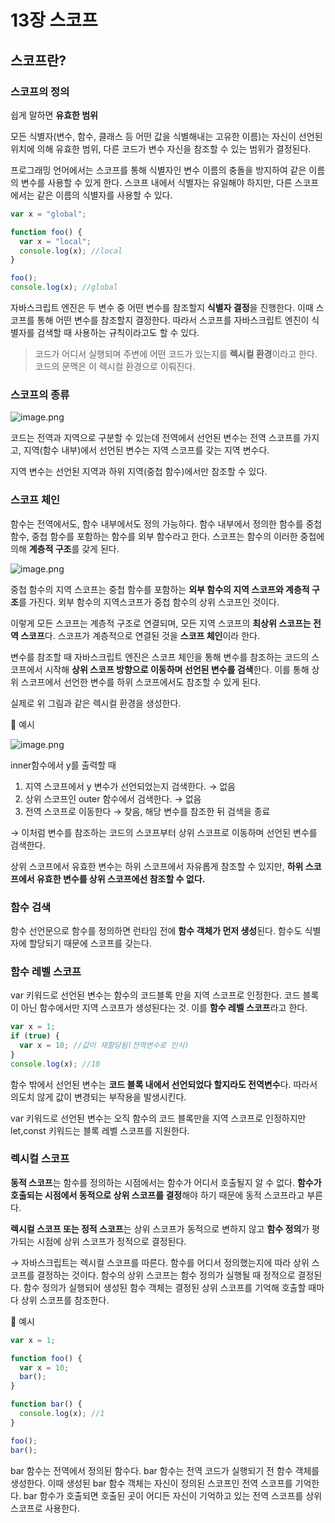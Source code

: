 # 13장 스코프

## 스코프란?

### 스코프의 정의

쉽게 말하면 **유효한 범위**

모든 식별자(변수, 함수, 클래스 등 어떤 값을 식별해내는 고유한 이름)는 자신이 선언된 위치에 의해 유효한 범위, 다른 코드가 변수 자신을 참조할 수 있는 범위가 결정된다.

프로그래밍 언어에서는 스코프를 통해 식별자인 변수 이름의 충돌을 방지하여 같은 이름의 변수를 사용할 수 있게 한다. 스코프 내에서 식별자는 유일해야 하지만, 다른 스코프에서는 같은 이름의 식별자를 사용할 수 있다.

```jsx
var x = "global";

function foo() {
  var x = "local";
  console.log(x); //local
}

foo();
console.log(x); //global
```

자바스크립트 엔진은 두 변수 중 어떤 변수를 참조할지 **식별자 결정**을 진행한다. 이때 스코프를 통해 어떤 변수를 참조할지 결정한다. 따라서 스코프를 자바스크립트 엔진이 식별자를 검색할 때 사용하는 규칙이라고도 할 수 있다.

> 코드가 어디서 실행되며 주변에 어떤 코드가 있는지를 **렉시컬 환경**이라고 한다. 코드의 문맥은 이 렉시컬 환경으로 이뤄진다.

### 스코프의 종류

![image.png](attachment:709ee17c-2e87-46a8-9792-5309976cb9b2:image.png)

코드는 전역과 지역으로 구분할 수 있는데 전역에서 선언된 변수는 전역 스코프를 가지고, 지역(함수 내부)에서 선언된 변수는 지역 스코프를 갖는 지역 변수다.

지역 변수는 선언된 지역과 하위 지역(중첩 함수)에서만 참조할 수 있다.

### 스코프 체인

함수는 전역에서도, 함수 내부에서도 정의 가능하다. 함수 내부에서 정의한 함수를 중첩 함수, 중첩 함수를 포함하는 함수를 외부 함수라고 한다. 스코프는 함수의 이러한 중첩에 의해 **계층적 구조**를 갖게 된다.

![image.png](attachment:82e0eb9f-d48e-48e8-83c1-a6d15c3adbfb:image.png)

중첩 함수의 지역 스코프는 중첩 함수를 포함하는 **외부 함수의 지역 스코프와 계층적 구조**를 가진다. 외부 함수의 지역스코프가 중첩 함수의 상위 스코프인 것이다.

이렇게 모든 스코프는 계층적 구조로 연결되며, 모든 지역 스코프의 **최상위 스코프는 전역 스코프**다. 스코프가 계층적으로 연결된 것을 **스코프 체인**이라 한다.

변수를 참조할 때 자바스크립트 엔진은 스코프 체인을 통해 변수를 참조하는 코드의 스코프에서 시작해 **상위 스코프 방향으로 이동하며 선언된 변수를 검색**한다. 이를 통해 상위 스코프에서 선언한 변수를 하위 스코프에서도 참조할 수 있게 된다.

실제로 위 그림과 같은 렉시컬 환경을 생성한다.

📌 예시

![image.png](attachment:697d8b3c-273a-471a-b7dc-5abd558c11e9:f3367594-7f1c-4dc9-8f01-63ea77594d28.png)

inner함수에서 y를 출력할 때

1. 지역 스코프에서 y 변수가 선언되었는지 검색한다. → 없음
2. 상위 스코프인 outer 함수에서 검색한다. → 없음
3. 전역 스코프로 이동한다 → 찾음, 해당 변수를 참조한 뒤 검색을 종료

→ 이처럼 변수를 참조하는 코드의 스코프부터 상위 스코프로 이동하며 선언된 변수를 검색한다.

상위 스코프에서 유효한 변수는 하위 스코프에서 자유롭게 참조할 수 있지만, **하위 스코프에서 유효한 변수를 상위 스코프에선 참조할 수 없다.**

### 함수 검색

함수 선언문으로 함수를 정의하면 런타임 전에 **함수 객체가 먼저 생성**된다. 함수도 식별자에 할당되기 때문에 스코프를 갖는다.

### 함수 레벨 스코프

var 키워드로 선언된 변수는 함수의 코드블록 만을 지역 스코프로 인정한다. 코드 블록이 아닌 함수에서만 지역 스코프가 생성된다는 것. 이를 **함수 레벨 스코프**라고 한다.

```jsx
var x = 1;
if (true) {
  var x = 10; //값이 재할당됨(전역변수로 인식)
}
console.log(x); //10
```

함수 밖에서 선언된 변수는 **코드 블록 내에서 선언되었다 할지라도 전역변수**다. 따라서 의도치 않게 값이 변경되는 부작용을 발생시킨다.

var 키워드로 선언된 변수는 오직 함수의 코드 블록만을 지역 스코프로 인정하지만 let,const 키워드는 블록 레벨 스코프를 지원한다.

### 렉시컬 스코프

**동적 스코프**는 함수를 정의하는 시점에서는 함수가 어디서 호출될지 알 수 없다. **함수가 호출되는 시점에서 동적으로 상위 스코프를 결정**해야 하기 때문에 동적 스코프라고 부른다.

**렉시컬 스코프 또는 정적 스코프**는 상위 스코프가 동적으로 변하지 않고 **함수 정의**가 평가되는 시점에 상위 스코프가 정적으로 결정된다.

→ 자바스크립트는 렉시컬 스코프를 따른다. 함수를 어디서 정의했는지에 따라 상위 스코프를 결정하는 것이다. 함수의 상위 스코프는 함수 정의가 실행될 때 정적으로 결정된다. 함수 정의가 실행되어 생성된 함수 객체는 결정된 상위 스코프를 기억해 호출할 때마다 상위 스코프를 참조한다.

📌 예시

```jsx
var x = 1;

function foo() {
  var x = 10;
  bar();
}

function bar() {
  console.log(x); //1
}

foo();
bar();
```

bar 함수는 전역에서 정의된 함수다. bar 함수는 전역 코드가 실행되기 전 함수 객체를 생성한다. 이때 생성된 bar 함수 객체는 자신이 정의된 스코프인 전역 스코프를 기억한다. bar 함수가 호출되면 호출된 곳이 어디든 자신이 기억하고 있는 전역 스코프를 상위 스코프로 사용한다.
